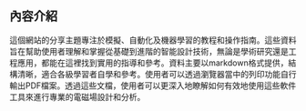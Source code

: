 內容介紹
---
這個網站的分享主題專注於模擬、自動化及機器學習的教程和操作指南。這些資料旨在幫助使用者理解和掌握從基礎到進階的智能設計技術，無論是學術研究還是工程應用，都能在這裡找到實用的指導和參考。資料主要以markdown格式提供，結構清晰，適合各級學習者自學和參考。使用者可以透過瀏覽器當中的列印功能自行輸出PDF檔案。透過這些文檔，使用者可以更深入地瞭解如何有效地使用這些軟件工具來進行專業的電磁場設計和分析。


